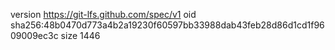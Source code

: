 version https://git-lfs.github.com/spec/v1
oid sha256:48b0470d773a4b2a19230f60597bb33988dab43feb28d86d1cd1f9609009ec3c
size 1446
